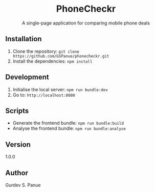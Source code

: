 <h1 align="center">PhoneCheckr</h1>

<div align="center">
A single-page application for comparing mobile phone deals
</div>

## Installation

1. Clone the repository: ``git clone https://github.com/GSPanue/phonecheckr.git``
2. Install the dependencies: ``npm install``

## Development

1. Initialise the local server: ``npm run bundle:dev``
2. Go to: ``http://localhost:8080``

## Scripts

- Generate the frontend bundle: ``npm run bundle:build``
- Analyse the frontend bundle: ``npm run bundle:analyse``

## Version

1.0.0

## Author

Gurdev S. Panue
